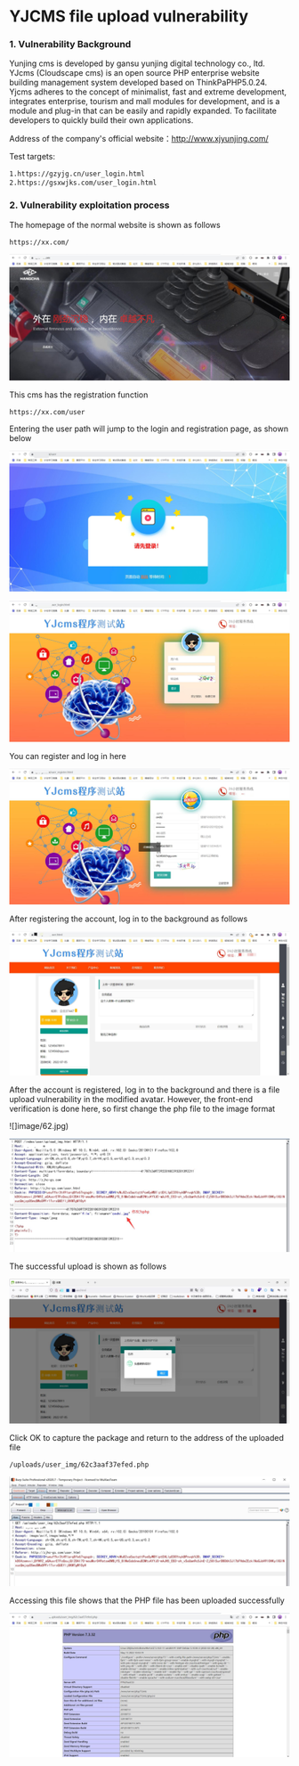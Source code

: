 # YJCMS file upload vulnerability

### 1. Vulnerability Background

Yunjing cms is developed by gansu yunjing digital technology co., ltd. YJcms (Cloudscape cms) is an open source PHP enterprise website building management system developed based on ThinkPaPHP5.0.24. Yjcms adheres to the concept of minimalist, fast and extreme development, integrates enterprise, tourism and mall modules for development, and is a module and plug-in that can be easily and rapidly expanded. To facilitate developers to quickly build their own applications.

Address of the company's official website：http://www.xjyunjing.com/

Test targets:
```
1.https://gzyjg.cn/user_login.html
2.https://gsxwjks.com/user_login.html
```
### 2. Vulnerability exploitation process

The homepage of the normal website is shown as follows

```
https://xx.com/
```

![](image/57.jpg)

This cms has the registration function

```
https://xx.com/user   
```

Entering the user path will jump to the login and registration page, as shown below

![](image/58.jpg)

![](image/59.jpg)

You can register and log in here

![](image/60.jpg)

After registering the account, log in to the background as follows

![](image/61.jpg)

After the account is registered, log in to the background and there is a file upload vulnerability in the modified avatar. However, the front-end verification is done here, so first change the php file to the image format



![]image/62.jpg)

![](image/63.jpg)

The successful upload is shown as follows

![](image/64.jpg)

Click OK to capture the package and return to the address of the uploaded file

```
/uploads/user_img/62c3aaf37efed.php
```

![](image/65.jpg)

Accessing this file shows that the PHP file has been uploaded successfully

![](image/66.jpg)



